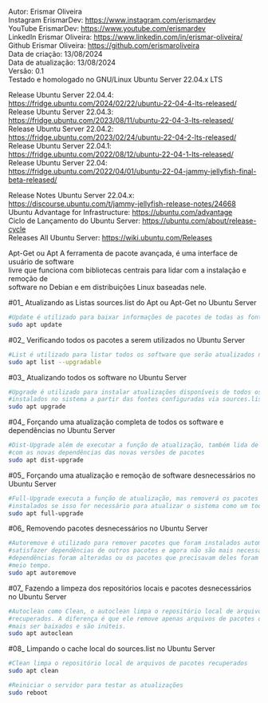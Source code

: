 Autor: Erismar Oliveira<br>
Instagram ErismarDev: https://www.instagram.com/erismardev<br>
YouTube ErismarDev: https://www.youtube.com/erismardev<br>
LinkedIn Erismar Oliveira: https://www.linkedin.com/in/erismar-oliveira/<br>
Github Erismar Oliveira: https://github.com/erismaroliveira<br>
Data de criação: 13/08/2024<br>
Data de atualização: 13/08/2024<br>
Versão: 0.1<br>
Testado e homologado no GNU/Linux Ubuntu Server 22.04.x LTS

Release Ubuntu Server 22.04.4: https://fridge.ubuntu.com/2024/02/22/ubuntu-22-04-4-lts-released/<br>
Release Ubuntu Server 22.04.3: https://fridge.ubuntu.com/2023/08/11/ubuntu-22-04-3-lts-released/<br>
Release Ubuntu Server 22.04.2: https://fridge.ubuntu.com/2023/02/24/ubuntu-22-04-2-lts-released/<br>
Release Ubuntu Server 22.04.1: https://fridge.ubuntu.com/2022/08/12/ubuntu-22-04-1-lts-released/<br>
Release Ubuntu Server 22.04: https://fridge.ubuntu.com/2022/04/01/ubuntu-22-04-jammy-jellyfish-final-beta-released/

Release Notes Ubuntu Server 22.04.x: https://discourse.ubuntu.com/t/jammy-jellyfish-release-notes/24668<br>
Ubuntu Advantage for Infrastructure: https://ubuntu.com/advantage<br>
Ciclo de Lançamento do Ubuntu Server: https://ubuntu.com/about/release-cycle<br>
Releases All Ubuntu Server: https://wiki.ubuntu.com/Releases

Apt-Get ou Apt A ferramenta de pacote avançada, é uma interface de usuário de software<br>
livre que funciona com bibliotecas centrais para lidar com a instalação e remoção de<br>
software no Debian e em distribuições Linux baseadas nele.

#01\_ Atualizando as Listas sources.list do Apt ou Apt-Get no Ubuntu Server<br>

```bash
#Update é utilizado para baixar informações de pacotes de todas as fontes configuradas.
sudo apt update
```

#02\_ Verificando todos os pacotes a serem utilizados no Ubuntu Server<br>

```bash
#List é utilizado para listar todos os software que serão atualizados no sistema.
sudo apt list --upgradable
```

#03\_ Atualizando todos os software no Ubuntu Server<br>

```bash
#Upgrade é utilizado para instalar atualizações disponíveis de todos os pacotes atualmente
#instalados no sistema a partir das fontes configuradas via sources.list
sudo apt upgrade
```

#04\_ Forçando uma atualização completa de todos os software e dependências no Ubuntu Server<br>

```bash
#Dist-Upgrade além de executar a função de atualização, também lida de forma inteligente
#com as novas dependências das novas versões de pacotes
sudo apt dist-upgrade
```

#05\_ Forçando uma atualização e remoção de software desnecessários no Ubuntu Server<br>

```bash
#Full-Upgrade executa a função de atualização, mas removerá os pacotes atualmente
#instalados se isso for necessário para atualizar o sistema como um todo
sudo apt full-upgrade
```

#06\_ Removendo pacotes desnecessários no Ubuntu Server<br>

```bash
#Autoremove é utilizado para remover pacotes que foram instalados automaticamente para
#satisfazer dependências de outros pacotes e agora não são mais necessários, pois as
#dependências foram alteradas ou os pacotes que precisavam deles foram removidos nesse
#meio tempo.
sudo apt autoremove
```

#07\_ Fazendo a limpeza dos repositórios locais e pacotes desnecessários no Ubuntu Server<br>

```bash
#Autoclean como Clean, o autoclean limpa o repositório local de arquivos de pacotes
#recuperados. A diferença é que ele remove apenas arquivos de pacotes que não podem
#mais ser baixados e são inúteis.
sudo apt autoclean
```

#08\_ Limpando o cache local do sources.list no Ubuntu Server<br>

```bash
#Clean limpa o repositório local de arquivos de pacotes recuperados
sudo apt clean

#Reiniciar o servidor para testar as atualizações
sudo reboot
```
